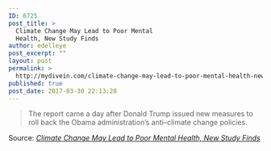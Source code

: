 ```yaml
---
ID: 6725
post_title: >
  Climate Change May Lead to Poor Mental
  Health, New Study Finds
author: edelleye
post_excerpt: ""
layout: post
permalink: >
  http://mydivein.com/climate-change-may-lead-to-poor-mental-health-new-study-finds/
published: true
post_date: 2017-03-30 22:13:28
---
```

<blockquote><a href="http://www.newsweek.com/climate-change-global-warming-mental-health-depression-577013"><img class="alignnone size-full" src="http://54.210.60.61.xip.io/wp-content/uploads/2017/03/rtrlvib-1.jpg" alt="" /></a>The report came a day after Donald Trump issued new measures to roll back the Obama administration’s anti–climate change policies.</blockquote>
Source: <em><a href="http://www.newsweek.com/climate-change-global-warming-mental-health-depression-577013">Climate Change May Lead to Poor Mental Health, New Study Finds</a></em>